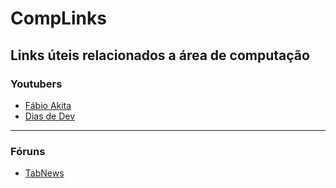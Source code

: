 # CompLinks
## Links úteis relacionados a área de computação
### Youtubers
* [Fábio Akita](https://www.youtube.com/@Akitando)
* [Dias de Dev](https://www.youtube.com/@DiasdeDev)
***
### Fóruns
* [TabNews](https://www.tabnews.com.br/)
